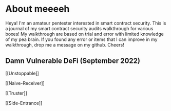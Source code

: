# About meeeeh

Heya! I'm an amateur pentester interested in smart contract security. This is a journal of my smart contract security audits walkthrough for various boxes! My walkthrough are based on trial and error with limited knowledge of my pea brain. If you found any error or items that I can improve in my walkthrough, drop me a message on my github. Cheers! 

## Damn Vulnerable DeFi (September 2022)

[[Unstoppable]]

[[Naive-Receiver]]

[[Truster]]

[[Side-Entrance]]
